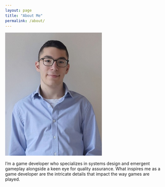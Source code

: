 ```yaml
---
layout: page
title: "About Me"
permalink: /about/
---
```


![Picture 1](/assets/IMG_20220727_152934_2.jpg)

I’m a game developer who specializes in systems design and emergent gameplay alongside a keen eye for quality assurance. What inspires me as a game developer are the intricate details that impact the way games are played.
